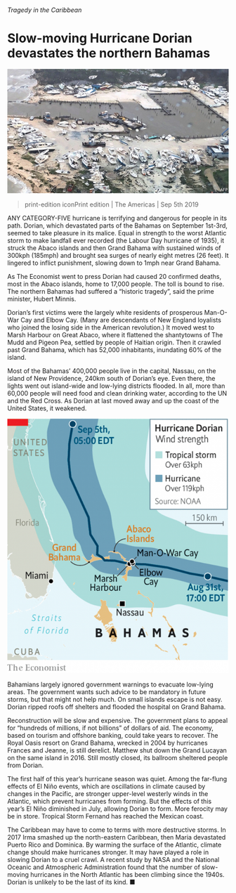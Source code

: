###### Tragedy in the Caribbean

# Slow-moving Hurricane Dorian devastates the northern Bahamas 

![image](images/20190907_AMP002.jpg) 

> print-edition iconPrint edition | The Americas | Sep 5th 2019 

ANY CATEGORY-FIVE hurricane is terrifying and dangerous for people in its path. Dorian, which devastated parts of the Bahamas on September 1st-3rd, seemed to take pleasure in its malice. Equal in strength to the worst Atlantic storm to make landfall ever recorded (the Labour Day hurricane of 1935), it struck the Abaco islands and then Grand Bahama with sustained winds of 300kph (185mph) and brought sea surges of nearly eight metres (26 feet). It lingered to inflict punishment, slowing down to 1mph near Grand Bahama.  

As The Economist went to press Dorian had caused 20 confirmed deaths, most in the Abaco islands, home to 17,000 people. The toll is bound to rise. The northern Bahamas had suffered a “historic tragedy”, said the prime minister, Hubert Minnis. 

Dorian’s first victims were the largely white residents of prosperous Man-O-War Cay and Elbow Cay. (Many are descendants of New England loyalists who joined the losing side in the American revolution.) It moved west to Marsh Harbour on Great Abaco, where it flattened the shantytowns of The Mudd and Pigeon Pea, settled by people of Haitian origin. Then it crawled past Grand Bahama, which has 52,000 inhabitants, inundating 60% of the island. 

Most of the Bahamas’ 400,000 people live in the capital, Nassau, on the island of New Providence, 240km south of Dorian’s eye. Even there, the lights went out island-wide and low-lying districts flooded. In all, more than 60,000 people will need food and clean drinking water, according to the UN and the Red Cross. As Dorian at last moved away and up the coast of the United States, it weakened. 

![image](images/20190907_AMM990.png) 

Bahamians largely ignored government warnings to evacuate low-lying areas. The government wants such advice to be mandatory in future storms, but that might not help much. On small islands escape is not easy. Dorian ripped roofs off shelters and flooded the hospital on Grand Bahama. 

Reconstruction will be slow and expensive. The government plans to appeal for “hundreds of millions, if not billions” of dollars of aid. The economy, based on tourism and offshore banking, could take years to recover. The Royal Oasis resort on Grand Bahama, wrecked in 2004 by hurricanes Frances and Jeanne, is still derelict. Matthew shut down the Grand Lucayan on the same island in 2016. Still mostly closed, its ballroom sheltered people from Dorian.  

The first half of this year’s hurricane season was quiet. Among the far-flung effects of El Niño events, which are oscillations in climate caused by changes in the Pacific, are stronger upper-level westerly winds in the Atlantic, which prevent hurricanes from forming. But the effects of this year’s El Niño diminished in July, allowing Dorian to form. More ferocity may be in store. Tropical Storm Fernand has reached the Mexican coast. 

The Caribbean may have to come to terms with more destructive storms. In 2017 Irma smashed up the north-eastern Caribbean, then Maria devastated Puerto Rico and Dominica. By warming the surface of the Atlantic, climate change should make hurricanes stronger. It may have played a role in slowing Dorian to a cruel crawl. A recent study by NASA and the National Oceanic and Atmospheric Administration found that the number of slow-moving hurricanes in the North Atlantic has been climbing since the 1940s. Dorian is unlikely to be the last of its kind. ■ 

